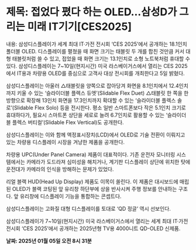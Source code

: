 # **제목: 접었다 폈다 하는 OLED…삼성D가 그리는 미래 IT기기[CES2025]**

  내용: 삼성디스플레이가 세계 최대 IT·가전 전시회 ‘CES 2025’에서 공개하는 18.1인치 폴더블 OLED. 디스플레이를 펼쳤을 때 화면 크기는 태블릿 두 개를 합친 것만큼 커서 대형 태블릿처럼 쓸 수 있고, 접었을 때 화면 크기는 13.1인치로 소형 노트북처럼 휴대할 수 있다. 삼성디스플레이는 7~10일(현지시간) 미국 라스베이거스에서 열리는 CES 2025에서 IT용과 차량용 OLED를 중심으로 고객사 대상 전시회를 개최한다고 5일 밝혔다.  

삼성디스플레이는 아울러 △태블릿을 양쪽으로 잡아당겨 화면을 8.1인치에서 12.4인치까지 키울 수 있는 ‘슬라이더블 플렉스 듀엣’(Slidable Flex Duet) △태블릿 한 쪽을 한 방향으로 확장해 13인치 화면을 17.3인치까지 확대할 수 있는 ‘슬라이더블 플렉스 솔로’(Slidable Flex Solo) 등을 전시한다. 평소 일반 스마트폰보다 작은 5.1인치 크기로 휴대하다가, 필요시 스마트폰 상단을 세로로 늘려 6.7인치로 활용할 수 있는 ‘슬라이더블 플렉스 버티컬’(Slidable Flex Vertical)도 공개한다.  

삼성디스플레이는 이와 함께 액정표시장치(LCD)에서 OLED로 기술 전환이 이뤄지고 있는 차량용 디스플레이 시장을 겨냥한 제품을 공개한다.  

차량용 UPC(Under Panel Camera) 제품이 대표적이다. 기존 운전자 모니터링 시스템에서는 카메라가 도드라져 심미성을 해치거나, 계기판 디스플레이 상단에 위치한 탓에 운전대가 카메라의 인식을 방해하는 문제가 있었다.  

리얼 블랙 HUD(Head Up Display) 제품도 이목이 쏠린다. 이 제품은 대시보드에 매립된 OLED가 블랙 코팅된 앞 유리창 하단부에 상을 반사시켜 주행 정보를 안내하는 구조다. 앞 유리창에 디스플레이 기능을 통합하는 콘셉트다.  

삼성디스플레이는 고화질 대형 디스플레이를 토대로 ‘QD 정글’ 역시 선보인다.  

삼성디스플레이가 7~10일(현지시간) 미국 라스베이거스에서 열리는 세계 최대 IT·가전 전시회 ‘CES 2025’에서 공개하는 2025년형 TV용 4000니트 QD-OLED 신제품.

  **날짜: 2025년 01월 05일 오전 8시 31분**